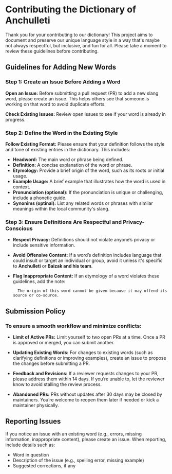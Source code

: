 # Contributing the Dictionary of Anchulleti

Thank you for your contributing to our dictionary! This project aims to document and preserve our unique language style in a way that's maybe not always respectful, but inclusive, and fun for all. Please take a moment to review these guidelines before contributing.  

## Guidelines for Adding New Words

### Step 1: Create an Issue Before Adding a Word

**Open an Issue:** Before submitting a pull request (PR) to add a new slang word, please create an issue. This helps others see that someone is working on that word to avoid duplicate efforts.  

**Check Existing Issues:** Review open issues to see if your word is already in progress.  

### Step 2: Define the Word in the Existing Style

**Follow Existing Format:** Please ensure that your definition follows the style and tone of existing entries in the dictionary. This includes:  
- **Headword:** The main word or phrase being defined.
- **Definition:** A concise explanation of the word or phrase.
- **Etymology:** Provide a brief origin of the word, such as its roots or initial usage.
- **Example Usage:** A brief example that illustrates how the word is used in context.
- **Pronunciation (optional):** If the pronunciation is unique or challenging, include a phonetic guide.
- **Synonims (optinal):** List any related words or phrases with similar meanings within the local community's slang.

### Step 3: Ensure Definitions Are Respectful and Privacy-Conscious

- **Respect Privacy:** Definitions should not violate anyone’s privacy or include sensitive information.

- **Avoid Offensive Content:** If a word’s definition includes language that could insult or target an individual or group, avoid it unless it's specific to **Anchulleti** or **Baizak and his team**.  

- **Flag Inappropriate Content:** If an etymology of a word violates these guidelines, add the note:  
    
        The origin of this word cannot be given because it may offend its source or co-source.

## Submission Policy

### To ensure a smooth workflow and minimize conflicts:

- **Limit of Active PRs:** Limit yourself to two open PRs at a time. Once a PR is approved or merged, you can submit another.

- **Updating Existing Words:** For changes to existing words (such as clarifying definitions or improving examples), create an issue to propose the changes before submitting a PR.

- **Feedback and Revisions:** If a reviewer requests changes to your PR, please address them within 14 days. If you’re unable to, let the reviewer know to avoid stalling the review process.

- **Abandoned PRs:** PRs without updates after 30 days may be closed by maintainers. You’re welcome to reopen them later if needed or kick a maintainer physically.

## Reporting Issues

If you notice an issue with an existing word (e.g., errors, missing information, inappropriate content), please create an issue. When reporting, include details such as:

- Word in question
- Description of the issue (e.g., spelling error, missing example)
- Suggested corrections, if any